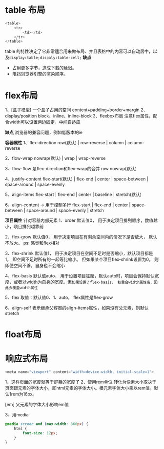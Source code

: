 # table 布局
~~~js
<table>
    <tr>
        <td></td>
    </tr>
</table>
~~~
table 的特性决定了它非常适合用来做布局、并且表格中的内容可以自动居中，以及`display:table;dispaly:table-cell;`
**缺点**
* 占用更多字节，造成下载的延迟。
* 阻挡浏览器引擎的渲染顺序。


# flex布局
1、[盒子模型] 一个盒子占用的空间 content+padding+border+margin
2、display/position
   block、inline、inline-block
3、flexbox布局
   注意flex属性，配合width可以设置两边固定，中间自适应

**缺点**
浏览器的兼容问题，例如低版本的ie

**容器属性**
1、flex-direction
row(默认) | row-reverse | column | column-reverse

2、flow-wrap
nowrap(默认) | wrap | wrap-reverse

3、flow-flow
是flex-direction和flex-wrap的合并
row nowrap(默认)

4、justify-content
flex-start(默认) | flex-end | center | space-between | space-around  | space-evenly

5、align-items
flex-start | flex-end | center | baseline | stretch(默认)

6、align-content -> 用于控制多行
flex-start | flex-end | center | space-between | space-around | space-evenly | stretch

**项目属性** 针对容器内部元素
1、order 
默认值0， 用于决定项目排列顺序，数值越小，项目排列越靠前

2、flex-grow
默认值0， 用于决定项目在有剩余空间内的情况下是否放大， 默认不放大。 ps: 感觉和flex相对

3、flex-shrink
默认值1， 用于决定项目在空间不足时是否缩小，默认项目都是1， 即空间不足时所有的一起等比缩小。
但如果某个项目flex-shrink设置为0， 则即便空间不够，自身也不会缩小

4、flex-basis
默认值auto， 用于设置项目狂赌，默认auto时，项目会保持默认宽度，或者以width为自身的宽度。但`如果设置了flex-basis， 权重会width属性高，因此会覆盖width属性`

5、flex
取值：默认值0、1、auto， flex属性是flex-grow

6、align-self
表示继承父容器的align-items属性，如果没有父元素，则默认stretch



# float布局


# 响应式布局
~~~js
<meta name="viewport" content="width=device-width, initial-scale=1">
~~~
1、这样页面的宽度就等于屏幕的宽度了
2、使用rem单位
   转化为像素大小取决于页面跟元素的字体大小，即html元素的字体大小。根元素字体大小乘以rem值。默认1rem为16px。

   [em] 父元素的字体大小影响em值


3、用media
~~~css
@media screen and (max-width: 360px) {
    html {
        font-size: 12px;
    }
}
~~~